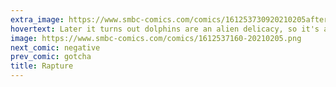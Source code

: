 ```yaml
---
extra_image: https://www.smbc-comics.com/comics/161253730920210205after.png
hovertext: Later it turns out dolphins are an alien delicacy, so it's all good.
image: https://www.smbc-comics.com/comics/1612537160-20210205.png
next_comic: negative
prev_comic: gotcha
title: Rapture
---
```



